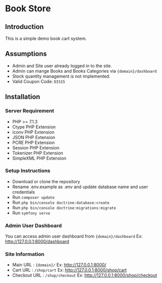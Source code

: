 # Book Store

## Introduction

This is a simple demo book cart system. 

## Assumptions

- Admin and Site user already logged in to the site.
- Admin can mange Books and Books Categories via `{domain}/dashboard`
- Stock quantity management is not implemented. 
- Valid Coupon Code: `DIS15`

## Installation

### Server Requirement
* PHP >= 7.1.3
* Ctype PHP Extension
* iconv PHP Extension
* JSON PHP Extension
* PCRE PHP Extension
* Session PHP Extension
* Tokenizer PHP Extension
* SimpleXML PHP Extension

### Setup Instructions
* Download or clone the repository
* Rename .env.example as .env and update database name and user credentials
* Run `composer update`
* Run `php bin/console doctrine:database:create`
* Run `php bin/console doctrine:migrations:migrate`
* Run `symfony serve`

### Admin User Dashboard

You can access admin user dashboard from `{domain}/dashboard`
Ex: http://127.0.0.1:8000/dashboard

### Site Information
* Main URL : `{domain}/` Ex: http://127.0.0.1:8000/
* Cart URL : `/shop/cart` Ex: http://127.0.0.1:8000/shop/cart
* Checkout URL : `/shop/checkout` Ex: http://127.0.0.1:8000/shop/checkout





